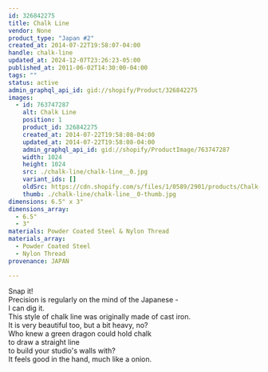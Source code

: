 ```yaml
---
id: 326842275
title: Chalk Line
vendor: None
product_type: "Japan #2"
created_at: 2014-07-22T19:58:07-04:00
handle: chalk-line
updated_at: 2024-12-07T23:26:23-05:00
published_at: 2011-06-02T14:30:00-04:00
tags: ""
status: active
admin_graphql_api_id: gid://shopify/Product/326842275
images:
  - id: 763747287
    alt: Chalk Line
    position: 1
    product_id: 326842275
    created_at: 2014-07-22T19:58:08-04:00
    updated_at: 2014-07-22T19:58:08-04:00
    admin_graphql_api_id: gid://shopify/ProductImage/763747287
    width: 1024
    height: 1024
    src: ./chalk-line/chalk-line__0.jpg
    variant_ids: []
    oldSrc: https://cdn.shopify.com/s/files/1/0589/2901/products/Chalk-Line.jpeg?v=1406073488
    thumb: ./chalk-line/chalk-line__0-thumb.jpg
dimensions: 6.5" x 3"
dimensions_array:
  - 6.5"
  - 3"
materials: Powder Coated Steel & Nylon Thread
materials_array:
  - Powder Coated Steel
  - Nylon Thread
provenance: JAPAN

---
```


Snap it!  
Precision is regularly on the mind of the Japanese -  
I can dig it.  
This style of chalk line was originally made of cast iron.  
It is very beautiful too, but a bit heavy, no?  
Who knew a green dragon could hold chalk  
to draw a straight line  
to build your studio's walls with?  
It feels good in the hand, much like a onion.